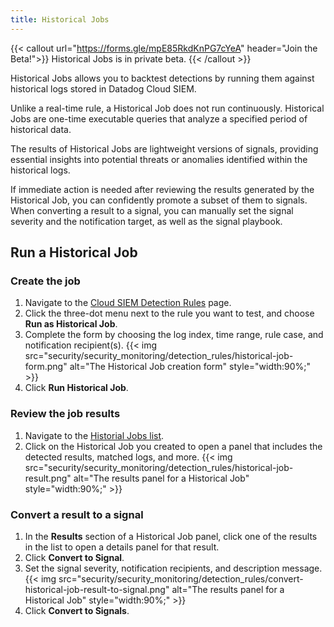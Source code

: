 ```yaml
---
title: Historical Jobs
---
```


{{< callout url="https://forms.gle/mpE85RkdKnPG7cYeA" header="Join the Beta!">}}
Historical Jobs is in private beta.
{{< /callout >}}

Historical Jobs allows you to backtest detections by running them against historical logs stored in Datadog Cloud SIEM. 

Unlike a real-time rule, a Historical Job does not run continuously. Historical Jobs are one-time executable queries that analyze a specified period of historical data.

The results of Historical Jobs are lightweight versions of signals, providing essential insights into potential threats or anomalies identified within the historical logs.

If immediate action is needed after reviewing the results generated by the Historical Job, you can confidently promote a subset of them to signals. When converting a result to a signal, you can manually set the signal severity and the notification target, as well as the signal playbook. 

## Run a Historical Job

### Create the job

1. Navigate to the [Cloud SIEM Detection Rules][1] page.
1. Click the three-dot menu next to the rule you want to test, and choose **Run as Historical Job**.
1. Complete the form by choosing the log index, time range, rule case, and notification recipient(s).
    {{< img src="security/security_monitoring/detection_rules/historical-job-form.png" alt="The Historical Job creation form" style="width:90%;" >}}
1. Click **Run Historical Job**.

### Review the job results

1. Navigate to the [Historial Jobs list][2].
1. Click on the Historical Job you created to open a panel that includes the detected results, matched logs, and more.
    {{< img src="security/security_monitoring/detection_rules/historical-job-result.png" alt="The results panel for a Historical Job" style="width:90%;" >}}

### Convert a result to a signal

1. In the **Results** section of a Historical Job panel, click one of the results in the list to open a details panel for that result.
1. Click **Convert to Signal**.
1. Set the signal severity, notification recipients, and description message.
    {{< img src="security/security_monitoring/detection_rules/convert-historical-job-result-to-signal.png" alt="The results panel for a Historical Job" style="width:90%;" >}}
1. Click **Convert to Signals**.


[1]: https://app.datadoghq.com/security/rules
[2]: https://app.datadoghq.com/security/detections/historical-jobs